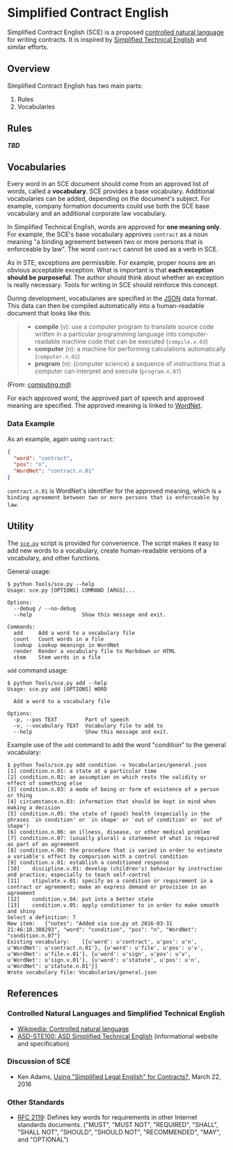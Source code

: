 # Simplified Contract English

Simplified Contract English (SCE) is a proposed [controlled natural language](https://en.wikipedia.org/wiki/Controlled_natural_language) for writing contracts. It is inspired by [Simplified Technical English](https://en.wikipedia.org/wiki/Simplified_Technical_English) and similar efforts.

## Overview

Simplified Contract English has two main parts:

1. Rules
2. Vocabularies

## Rules

***TBD***

## Vocabularies

Every word in an SCE document should come from an approved list of words, called a **vocabulary**. SCE provides a base vocabulary. Additional vocabularies can be added, depending on the document's subject. For example, company formation documents could use both the SCE base vocabulary and an additional corporate law vocabulary.

In Simplified Technical English, words are approved for **one meaning only**. For example, the SCE's base vocabulary approves `contract` as a noun meaning "a binding agreement between two or more persons that is enforceable by law". The word `contract` cannot be used as a verb in SCE.

As in STE, exceptions are permissible. For example, proper nouns are an obvious acceptable exception. What is important is that **each exception should be purposeful**. The author should think about whether an exception is really necessary. Tools for writing in SCE should reinforce this concept.

During development, vocabularies are specified in the [JSON](https://en.wikipedia.org/wiki/JSON) data format. This data can then be compiled automatically into a human-readable document that looks like this:

> * **compile** (v): use a computer program to translate source code written in a particular programming language into computer-readable machine code that can be executed (`compile.v.03`)
> * **computer** (n): a machine for performing calculations automatically (`computer.n.01`)
> * **program** (n): (computer science) a sequence of instructions that a computer can interpret and execute (`program.n.07`)

(From: [computing.md](Vocabularies/computing.md))

For each approved word, the approved part of speech and approved meaning are specified. The approved meaning is linked to [WordNet](http://wordnet.princeton.edu/).

### Data Example

As an example, again using `contract`:

```json
{
  "word": "contract",
  "pos": "n",
  "WordNet": "contract.n.01"
}
```

`contract.n.01` is WordNet's identifier for the approved meaning, which is `a binding agreement between two or more persons that is enforceable by law`.

## Utility

The [`sce.py`](Tools/sce.py) script is provided for convenience. The script makes it easy to add new words to a vocabulary, create human-readable versions of a vocabulary, and other functions.

General usage:

```text
$ python Tools/sce.py --help
Usage: sce.py [OPTIONS] COMMAND [ARGS]...

Options:
  --debug / --no-debug
  --help                Show this message and exit.

Commands:
  add     Add a word to a vocabulary file
  count   Count words in a file
  lookup  Lookup meanings in WordNet
  render  Render a vocabulary file to Markdown or HTML
  stem    Stem words in a file
```

`add` command usage:

```text
$ python Tools/sce.py add --help
Usage: sce.py add [OPTIONS] WORD

  Add a word to a vocabulary file

Options:
  -p, --pos TEXT         Part of speech
  -v, --vocabulary TEXT  Vocabulary file to add to
  --help                 Show this message and exit.
```

Example use of the `add` command to add the word "condition" to the general vocabulary:

```text
$ python Tools/sce.py add condition -v Vocabularies/general.json
[1]	condition.n.01: a state at a particular time
[2]	condition.n.02: an assumption on which rests the validity or effect of something else
[3]	condition.n.03: a mode of being or form of existence of a person or thing
[4]	circumstance.n.03: information that should be kept in mind when making a decision
[5]	condition.n.05: the state of (good) health (especially in the phrases `in condition' or `in shape' or `out of condition' or `out of shape')
[6]	condition.n.06: an illness, disease, or other medical problem
[7]	condition.n.07: (usually plural) a statement of what is required as part of an agreement
[8]	condition.n.08: the procedure that is varied in order to estimate a variable's effect by comparison with a control condition
[9]	condition.v.01: establish a conditioned response
[10]	discipline.v.01: develop (children's) behavior by instruction and practice; especially to teach self-control
[11]	stipulate.v.01: specify as a condition or requirement in a contract or agreement; make an express demand or provision in an agreement
[12]	condition.v.04: put into a better state
[13]	condition.v.05: apply conditioner to in order to make smooth and shiny
Select a definition: 7
New item:	{"notes": "Added via sce.py at 2016-03-31 21:46:10.388293", "word": "condition", "pos": "n", "WordNet": "condition.n.07"}
Existing vocabulary:	[{u'word': u'contract', u'pos': u'n', u'WordNet': u'contract.n.01'}, {u'word': u'file', u'pos': u'v', u'WordNet': u'file.v.01'}, {u'word': u'sign', u'pos': u'v', u'WordNet': u'sign.v.01'}, {u'word': u'statute', u'pos': u'n', u'WordNet': u'statute.n.01'}]
Wrote vocabulary file: Vocabularies/general.json
```

## References

### Controlled Natural Languages and Simplified Technical English

* [Wikipedia: Controlled natural language](https://en.wikipedia.org/wiki/Controlled_natural_language)
* [ASD-STE100: ASD Simplified Technical English](http://www.asd-ste100.org/) (informational website and specification)

### Discussion of SCE

* Ken Adams, [Using "Simplified Legal English" for Contracts?](http://www.adamsdrafting.com/using-simplified-legal-english-for-contracts/), March 22, 2016

### Other Standards

* [RFC 2119](http://xml2rfc.ietf.org/public/rfc/html/rfc2119.html): Defines key words for requirements in other Internet standards documents. ("MUST", "MUST NOT", "REQUIRED", "SHALL", "SHALL NOT", "SHOULD", "SHOULD NOT", "RECOMMENDED", "MAY", and "OPTIONAL")
